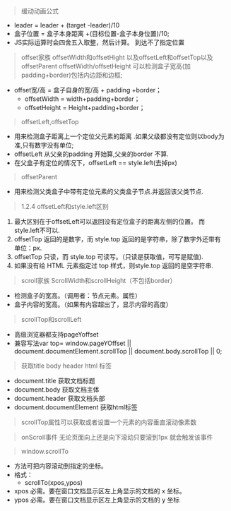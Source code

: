 > 缓动动画公式
+ leader = leader + (target -leader)/10
+ 盒子位置 = 盒子本身距离 +(目标位置-盒子本身位置)/10;
+ JS实际运算时会四舍五入取整，然后计算。 到达不了指定位置

> offset家族 offsetWidth和offsetHight 以及offsetLeft和offsetTop以及offsetParent
> offsetWidth/offsetHeight 可以检测盒子宽高(加padding+border)包括内边距和边框;
+ offset宽/高  =  盒子自身的宽/高 + padding +border；
    - offsetWidth = width+padding+border；
    - offsetHeight = Height+padding+border；
> offsetLeft,offsetTop 
+ 用来检测盒子距离上一个定位父元素的距离 .如果父级都没有定位则以body为准,只有数字没有单位;
+ offsetLeft 从父亲的padding 开始算,父亲的border 不算.
+ 在父盒子有定位的情况下，offsetLeft == style.left(去掉px) 
>offsetParent
+ 用来检测父类盒子中带有定位元素的父类盒子节点.并返回该父类节点.

> 1.2.4	offsetLeft和style.left区别
1. 最大区别在于offsetLeft可以返回没有定位盒子的距离左侧的位置。 而 style.left不可以.
2. offsetTop 返回的是数字，而 style.top 返回的是字符串，除了数字外还带有单位：px.
3. offsetTop 只读，而 style.top 可读写。（只读是获取值，可写是赋值).
4. 如果没有给 HTML 元素指定过 top 样式，则style.top 返回的是空字符串.

>scroll家族
>ScrollWidth和scrollHeight（不包括border）
+ 检测盒子的宽高。（调用者：节点元素。属性）
+ 盒子内容的宽高。（如果有内容超出了，显示内容的高度）
> scrollTop和scrollLeft
+ 高级浏览器都支持pageYoffset
+ 兼容写法var top= window.pageYOffset || document.documentElement.scrollTop || document.body.scrollTop || 0;
>获取title body header  html 标签
+ document.title 获取文档标题
+ document.body 获取文档主体
+ document.header 获取文档头部
+ document.documentElement 获取html标签
>scrollTop属性可以获取或者设置一个元素的内容垂直滚动像素数

>onScroll事件 无论页面向上还是向下滚动只要滚到1px 就会触发该事件

>window.scrollTo 
+ 方法可把内容滚动到指定的坐标。
+ 格式：
    - scrollTo(xpos,ypos)
+ xpos	必需。要在窗口文档显示区左上角显示的文档的 x 坐标。
+ ypos	必需。要在窗口文档显示区左上角显示的文档的 y 坐标
